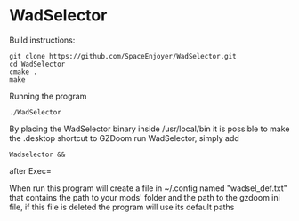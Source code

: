 # WadSelector

Build instructions:
```
git clone https://github.com/SpaceEnjoyer/WadSelector.git
cd WadSelector
cmake .
make
```
Running the program
```
./WadSelector
```
By placing the WadSelector binary inside /usr/local/bin it is possible to make the .desktop shortcut to GZDoom run WadSelector, simply add
```
Wadselector &&
```
after Exec=

When run this program will create a file in ~/.config named "wadsel_def.txt" that contains the path to your mods' folder and the path to the gzdoom ini file, if this file is deleted the program will use its default paths
